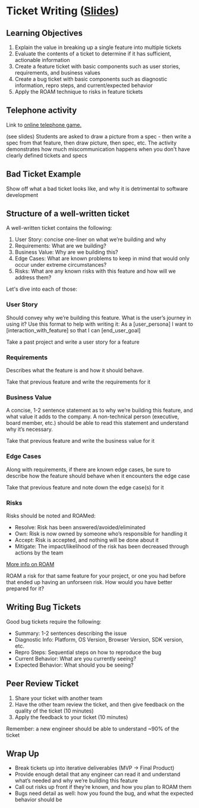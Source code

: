 # Ticket Writing ([Slides](https://docs.google.com/presentation/d/1ELpW7E9ccpW3rDtMEEaq57dvix00ca0GB2dxhrleJOY/edit#slide=id.p))

## Learning Objectives

1. Explain the value in breaking up a single feature into multiple tickets
1. Evaluate the contents of a ticket to determine if it has sufficient, actionable information
1. Create a feature ticket with basic components such as user stories, requirements, and business values
1. Create a bug ticket with basic components such as diagnostic information, repro steps, and current/expected behavior
1. Apply the ROAM technique to risks in feature tickets

## Telephone activity

Link to [online telephone game.](https://garticphone.com)

(see slides) Students are asked to draw a picture from a spec - then write a spec from that feature, then draw picture, then spec, etc. The activity demonstrates how much miscommunication happens when you don't have clearly defined tickets and specs

## Bad Ticket Example

Show off what a bad ticket looks like, and why it is detrimental to software development

## Structure of a well-written ticket

A well-written ticket contains the following:

1. User Story: concise one-liner on what we’re building and why
1. Requirements: What are we building?
1. Business Value: Why are we building this?
1. Edge Cases: What are known problems to keep in mind that would only occur under extreme circumstances?
1. Risks: What are any known risks with this feature and how will we address them?

Let's dive into each of those:

### User Story

Should convey why we’re building this feature. What is the user’s journey in using it? Use this format to help with writing it:
As a [user_persona] I want to [interaction_with_feature] so that I can [end_user_goal]

Take a past project and write a user story for a feature

### Requirements

Describes what the feature is and how it should behave.

Take that previous feature and write the requirements for it

### Business Value

A concise, 1-2 sentence statement as to why we’re building this feature, and what value it adds to the company.
A non-technical person (executive, board member, etc.) should be able to read this statement and understand why it’s necessary.

Take that previous feature and write the business value for it

### Edge Cases

Along with requirements, if there are known edge cases, be sure to describe how the feature should behave when it encounters the edge case

Take that previous feature and note down the edge case(s) for it

### Risks

Risks should be noted and ROAMed:

- Resolve: Risk has been answered/avoided/eliminated
- Own: Risk is now owned by someone who’s responsible for handling it
- Accept: Risk is accepted, and nothing will be done about it
- Mitigate: The impact/likelihood of the risk has been decreased through actions by the team

[More info on ROAM](https://content.intland.com/blog/agile/safe/roam-risk-management-under-safe)

ROAM a risk for that same feature for your project, or one you had before that ended up having an unforseen risk. How would you have better prepared for it?

## Writing Bug Tickets

Good bug tickets require the following:

- Summary: 1-2 sentences describing the issue
- Diagnostic Info: Platform, OS Version, Browser Version, SDK version, etc.
- Repro Steps: Sequential steps on how to reproduce the bug
- Current Behavior: What are you currently seeing?
- Expected Behavior: What should you be seeing?

## Peer Review Ticket

1. Share your ticket with another team
1. Have the other team review the ticket, and then give feedback on the quality of the ticket (10 minutes)
1. Apply the feedback to your ticket (10 minutes)

Remember: a new engineer should be able to understand ~90% of the ticket

## Wrap Up 

- Break tickets up into iterative deliverables (MVP → Final Product)
- Provide enough detail that any engineer can read it and understand what’s needed and why we’re building this feature
- Call out risks up front if they’re known, and how you plan to ROAM them
- Bugs need detail as well: how you found the bug, and what the expected behavior should be
